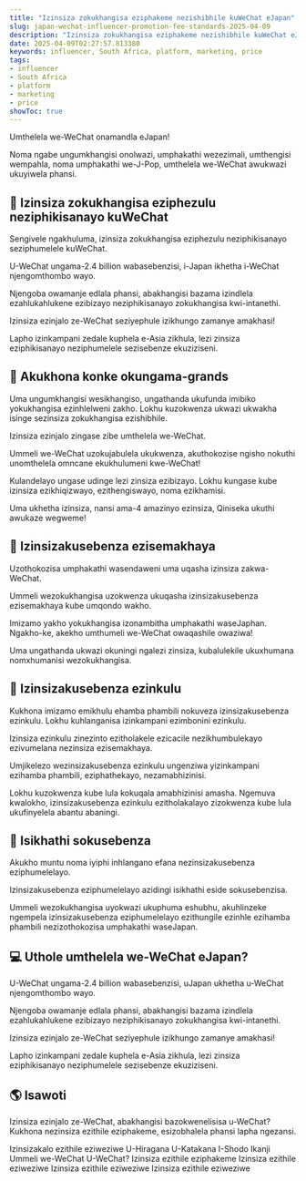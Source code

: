 ```yaml
---
title: "Izinsiza zokukhangisa eziphakeme nezishibhile kuWeChat eJapan"
slug: japan-wechat-influencer-promotion-fee-standards-2025-04-09
description: "Izinsiza zokukhangisa eziphakeme nezishibhile kuWeChat eJapan"
date: 2025-04-09T02:27:57.813380
keywords: influencer, South Africa, platform, marketing, price
tags:
- influencer
- South Africa
- platform
- marketing
- price
showToc: true
---
```


Umthelela we-WeChat onamandla eJapan!

Noma ngabe ungumkhangisi onolwazi, umphakathi wezezimali, umthengisi wempahla, noma umphakathi we-J-Pop, umthelela we-WeChat awukwazi ukuyiwela phansi.


## 📢 Izinsiza zokukhangisa eziphezulu neziphikisanayo kuWeChat

Sengivele ngakhuluma, izinsiza zokukhangisa eziphezulu neziphikisanayo seziphumelele kuWeChat.

U-WeChat ungama-2.4 billion wabasebenzisi, i-Japan ikhetha i-WeChat njengomthombo wayo.

Njengoba owamanje edlala phansi, abakhangisi bazama izindlela ezahlukahlukene ezibizayo neziphikisanayo zokukhangisa kwi-intanethi.

Izinsiza ezinjalo ze-WeChat seziyephule izikhungo zamanye amakhasi!

Lapho izinkampani zedale kuphela e-Asia zikhula, lezi zinsiza eziphikisanayo neziphumelele sezisebenze ekuziziseni.


## 🥇 Akukhona konke okungama-grands

Uma ungumkhangisi wesikhangiso, ungathanda ukufunda imibiko yokukhangisa ezinhlelweni zakho. Lokhu kuzokwenza ukwazi ukwakha isinge sezinsiza zokukhangisa ezishibhile.

Izinsiza ezinjalo zingase zibe umthelela we-WeChat.

Ummeli we-WeChat uzokujabulela ukukwenza, akuthokozise ngisho nokuthi unomthelela omncane ekukhulumeni kwe-WeChat!

Kulandelayo ungase udinge lezi zinsiza ezibizayo. Lokhu kungase kube izinsiza ezikhiqizwayo, ezithengiswayo, noma ezikhamisi.

Uma ukhetha izinsiza, nansi ama-4 amazinyo ezinsiza, Qiniseka ukuthi awukaze wegweme!


## 📍 Izinsizakusebenza ezisemakhaya

Uzothokozisa umphakathi wasendaweni uma uqasha izinsiza zakwa-WeChat.

Ummeli wezokukhangisa uzokwenza ukuqasha izinsizakusebenza ezisemakhaya kube umqondo wakho.

Imizamo yakho yokukhangisa izonambitha umphakathi waseJaphan. Ngakho-ke, akekho umthumeli we-WeChat owaqashile owaziwa!

Uma ungathanda ukwazi okuningi ngalezi zinsiza, kubalulekile ukuxhumana nomxhumanisi wezokukhangisa.


## 🏬 Izinsizakusebenza ezinkulu

Kukhona imizamo emikhulu ehamba phambili nokuveza izinsizakusebenza ezinkulu. Lokhu kuhlanganisa izinkampani ezimbonini ezinkulu.

Izinsiza ezinkulu zinezinto ezitholakele ezicacile nezikhumbulekayo ezivumelana nezinsiza ezisemakhaya.

Umjikelezo wezinsizakusebenza ezinkulu ungenziwa yizinkampani ezihamba phambili, eziphathekayo, nezamabhizinisi.

Lokhu kuzokwenza kube lula kokuqala amabhizinisi amasha. Ngemuva kwalokho, izinsizakusebenza ezinkulu ezitholakalayo zizokwenza kube lula ukufinyelela abantu abaningi.


## 🚨 Isikhathi sokusebenza

Akukho muntu noma iyiphi inhlangano efana nezinsizakusebenza eziphumelelayo.

Izinsizakusebenza eziphumelelayo azidingi isikhathi eside sokusebenzisa.

Ummeli wezokukhangisa uyokwazi ukuphuma eshubhu, akuhlinzeke ngempela izinsizakusebenza eziphumelelayo ezithungile ezinhle ezihamba phambili nezizothokozisa umphakathi waseJapan.


## 💻 Uthole umthelela we-WeChat eJapan?

U-WeChat ungama-2.4 billion wabasebenzisi, uJapan ukhetha u-WeChat njengomthombo wayo.

Njengoba owamanje edlala phansi, abakhangisi bazama izindlela ezahlukahlukene ezibizayo neziphikisanayo zokukhangisa kwi-intanethi.

Izinsiza ezinjalo ze-WeChat seziyephule izikhungo zamanye amakhasi!

Lapho izinkampani zedale kuphela e-Asia zikhula, lezi zinsiza eziphikisanayo neziphumelele sezisebenze ekuziziseni.


## 🌎 Isawoti

Izinsiza ezinjalo ze-WeChat, abakhangisi bazokwenelisisa u-WeChat? Kukhona nezinsiza ezithile eziphakeme, esizobhalela phansi lapha ngezansi.

Izinsizakalo ezithile eziweziwe
U-Hiragana
U-Katakana
I-Shodo
Ikanji
Ummeli we-WeChat
U-WeChat?
Izinsiza ezithile eziphakeme
Izinsiza ezithile eziweziwe
Izinsiza ezithile eziweziwe
Izinsiza ezithile eziweziwe